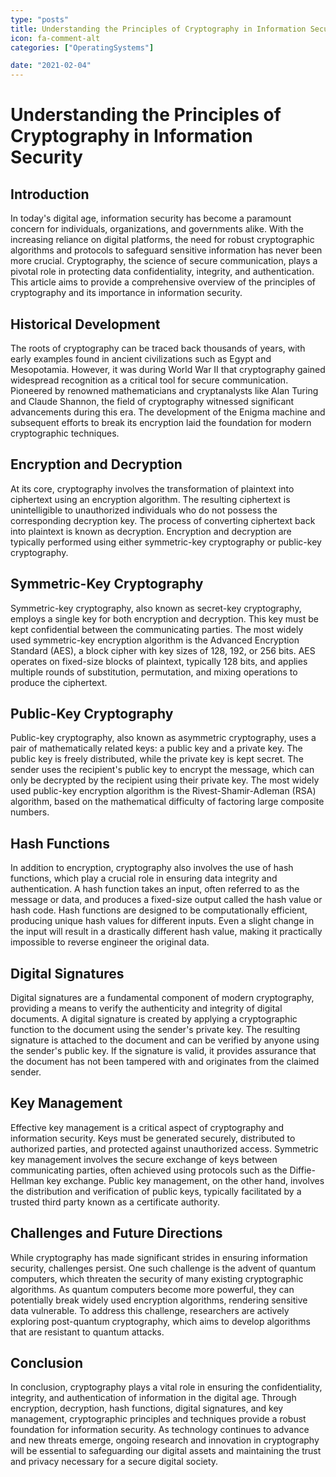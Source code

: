 ```yaml
---
type: "posts"
title: Understanding the Principles of Cryptography in Information Security
icon: fa-comment-alt
categories: ["OperatingSystems"]

date: "2021-02-04"
---
```




# Understanding the Principles of Cryptography in Information Security

## Introduction

In today's digital age, information security has become a paramount concern for individuals, organizations, and governments alike. With the increasing reliance on digital platforms, the need for robust cryptographic algorithms and protocols to safeguard sensitive information has never been more crucial. Cryptography, the science of secure communication, plays a pivotal role in protecting data confidentiality, integrity, and authentication. This article aims to provide a comprehensive overview of the principles of cryptography and its importance in information security.

## Historical Development

The roots of cryptography can be traced back thousands of years, with early examples found in ancient civilizations such as Egypt and Mesopotamia. However, it was during World War II that cryptography gained widespread recognition as a critical tool for secure communication. Pioneered by renowned mathematicians and cryptanalysts like Alan Turing and Claude Shannon, the field of cryptography witnessed significant advancements during this era. The development of the Enigma machine and subsequent efforts to break its encryption laid the foundation for modern cryptographic techniques.

## Encryption and Decryption

At its core, cryptography involves the transformation of plaintext into ciphertext using an encryption algorithm. The resulting ciphertext is unintelligible to unauthorized individuals who do not possess the corresponding decryption key. The process of converting ciphertext back into plaintext is known as decryption. Encryption and decryption are typically performed using either symmetric-key cryptography or public-key cryptography.

## Symmetric-Key Cryptography

Symmetric-key cryptography, also known as secret-key cryptography, employs a single key for both encryption and decryption. This key must be kept confidential between the communicating parties. The most widely used symmetric-key encryption algorithm is the Advanced Encryption Standard (AES), a block cipher with key sizes of 128, 192, or 256 bits. AES operates on fixed-size blocks of plaintext, typically 128 bits, and applies multiple rounds of substitution, permutation, and mixing operations to produce the ciphertext.

## Public-Key Cryptography

Public-key cryptography, also known as asymmetric cryptography, uses a pair of mathematically related keys: a public key and a private key. The public key is freely distributed, while the private key is kept secret. The sender uses the recipient's public key to encrypt the message, which can only be decrypted by the recipient using their private key. The most widely used public-key encryption algorithm is the Rivest-Shamir-Adleman (RSA) algorithm, based on the mathematical difficulty of factoring large composite numbers.

## Hash Functions

In addition to encryption, cryptography also involves the use of hash functions, which play a crucial role in ensuring data integrity and authentication. A hash function takes an input, often referred to as the message or data, and produces a fixed-size output called the hash value or hash code. Hash functions are designed to be computationally efficient, producing unique hash values for different inputs. Even a slight change in the input will result in a drastically different hash value, making it practically impossible to reverse engineer the original data.

## Digital Signatures

Digital signatures are a fundamental component of modern cryptography, providing a means to verify the authenticity and integrity of digital documents. A digital signature is created by applying a cryptographic function to the document using the sender's private key. The resulting signature is attached to the document and can be verified by anyone using the sender's public key. If the signature is valid, it provides assurance that the document has not been tampered with and originates from the claimed sender.

## Key Management

Effective key management is a critical aspect of cryptography and information security. Keys must be generated securely, distributed to authorized parties, and protected against unauthorized access. Symmetric key management involves the secure exchange of keys between communicating parties, often achieved using protocols such as the Diffie-Hellman key exchange. Public key management, on the other hand, involves the distribution and verification of public keys, typically facilitated by a trusted third party known as a certificate authority.

## Challenges and Future Directions

While cryptography has made significant strides in ensuring information security, challenges persist. One such challenge is the advent of quantum computers, which threaten the security of many existing cryptographic algorithms. As quantum computers become more powerful, they can potentially break widely used encryption algorithms, rendering sensitive data vulnerable. To address this challenge, researchers are actively exploring post-quantum cryptography, which aims to develop algorithms that are resistant to quantum attacks.

## Conclusion

In conclusion, cryptography plays a vital role in ensuring the confidentiality, integrity, and authentication of information in the digital age. Through encryption, decryption, hash functions, digital signatures, and key management, cryptographic principles and techniques provide a robust foundation for information security. As technology continues to advance and new threats emerge, ongoing research and innovation in cryptography will be essential to safeguarding our digital assets and maintaining the trust and privacy necessary for a secure digital society.